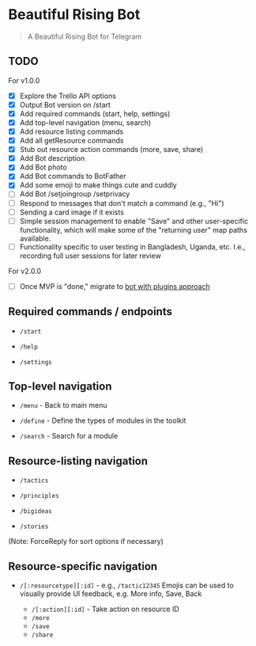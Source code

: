 # Beautiful Rising Bot

> A Beautiful Rising Bot for Telegram

## TODO 

For v1.0.0
- [x] Explore the Trello API options
- [x] Output Bot version on /start
- [x] Add required commands (start, help, settings)
- [x] Add top-level navigation (menu, search)
- [x] Add resource listing commands
- [x] Add all getResource commands
- [x] Stub out resource action commands (more, save, share)
- [x] Add Bot description
- [x] Add Bot photo
- [x] Add Bot commands to BotFather
- [x] Add some emoji to make things cute and cuddly
- [ ] Add Bot /setjoingroup /setprivacy
- [ ] Respond to messages that don't match a command (e.g., "Hi")
- [ ] Sending a card image if it exists
- [ ] Simple session management to enable "Save" and other user-specific functionality, which will make some of the "returning user" map paths available.
- [ ] Functionality specific to user testing in Bangladesh, Uganda, etc. I.e., recording full user sessions for later review

For v2.0.0
- [ ] Once MVP is "done," migrate to [bot with plugins approach](https://github.com/crisbal/Node-Telegram-Bot) 

## Required commands / endpoints

* `/start`

* `/help`

* `/settings`

## Top-level navigation


* `/menu` - Back to main menu

* `/define` - Define the types of modules in the toolkit

* `/search` - Search for a module

## Resource-listing navigation

* `/tactics`

* `/principles`

* `/bigideas`

* `/stories`

(Note: ForceReply for sort options if necessary)

## Resource-specific navigation

* `/[:resourcetype][:id]` - e.g., `/tactic12345`
Emojis can be used to visually provide UI feedback, e.g. More info, Save, Back
    
    * `/[:action][:id]` - Take action on resource ID
    * `/more`
    * `/save`
    * `/share`

